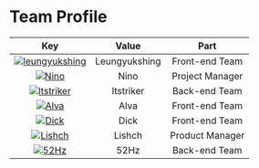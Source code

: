 # Team Profile

|                             Key                              |     Value     |                             Part                             |
| :----------------------------------------------------------: | :-----------: | :----------------------------------------------------------: |
| [![leungyukshing](https://avatars0.githubusercontent.com/u/29545063?s=100&v=4)](https://github.com/leungyukshing) | Leungyukshing | Front-end Team |
| [![Nino](https://avatars0.githubusercontent.com/u/29083689?s=100&u=cdb9672d21820e265a063c275cfe74b312a53965&v=4)](https://github.com/LovelyBuggies) |     Nino      | Project Manager |
| [![ltstriker](https://avatars0.githubusercontent.com/u/31623884?s=100&v=4)](https://github.com/ltstriker) |   ltstriker   | Back-end Team |
| [![Alva](https://avatars1.githubusercontent.com/u/26009009?s=100&v=4)](https://github.com/Alva112358) |     Alva      | Front-end Team |
| [![Dick](https://avatars1.githubusercontent.com/u/27689630?s=100&v=4)](https://github.com/dick20) |     Dick      | Front-end Team |
| [![Lishch](https://avatars2.githubusercontent.com/u/48799157?s=100&v=4)](https://github.com/orgs/make-money-sysu/people/lishicheng1006) |     Lishch      | Product Manager |
| [![52Hz](https://avatars2.githubusercontent.com/u/23028017?s=100&v=4)](https://github.com/52hz11) |     52Hz      | Back-end Team |


